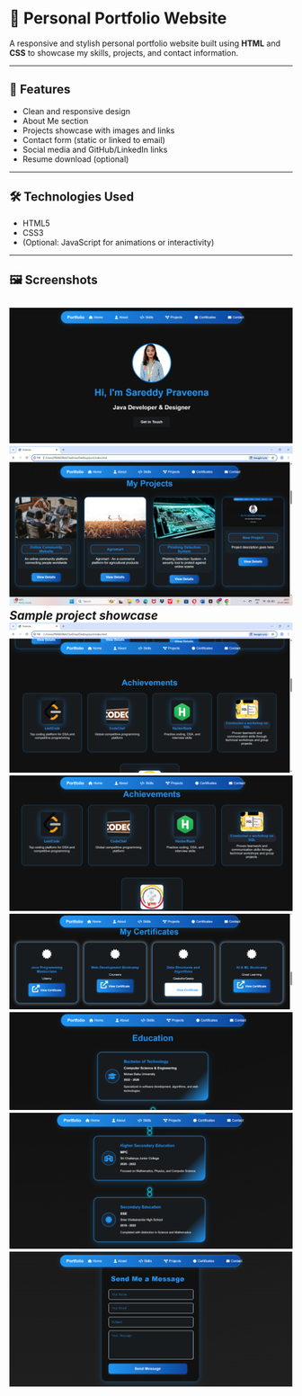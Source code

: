 # 💼 Personal Portfolio Website

A responsive and stylish personal portfolio website built using **HTML** and **CSS** to showcase my skills, projects, and contact information.

---

## 🚀 Features

- Clean and responsive design
- About Me section
- Projects showcase with images and links
- Contact form (static or linked to email)
- Social media and GitHub/LinkedIn links
- Resume download (optional)

---

## 🛠️ Technologies Used

- HTML5
- CSS3
- (Optional: JavaScript for animations or interactivity)

---

## 🖼️ Screenshots

![Home Page](1.png)
![Projects Section](2.png)
*Sample project showcase*
![Projects Section](3.png)
![Projects Section](4.png)
![Projects Section](5.png)
![Projects Section](6.png)
![Projects Section](7.png)
![Projects Section](8.png)
---

